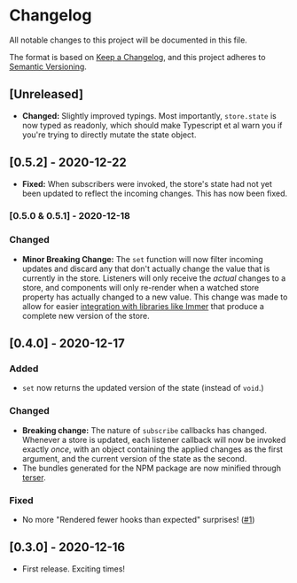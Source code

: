 # Changelog

All notable changes to this project will be documented in this file.

The format is based on [Keep a Changelog](https://keepachangelog.com/en/1.0.0/),
and this project adheres to [Semantic Versioning](https://semver.org/spec/v2.0.0.html).

## [Unreleased]

- **Changed:** Slightly improved typings. Most importantly, `store.state` is now typed as readonly, which should make Typescript et al warn you if you're trying to directly mutate the state object.

## [0.5.2] - 2020-12-22

- **Fixed:** When subscribers were invoked, the store's state had not yet been updated to reflect the incoming changes. This has now been fixed.

### [0.5.0 & 0.5.1] - 2020-12-18

### Changed

- **Minor Breaking Change:** The `set` function will now filter incoming updates and discard any that don't actually change the value that is currently in the store. Listeners will only receive the _actual_ changes to a store, and components will only re-render when a watched store property has actually changed to a new value. This change was made to allow for easier [integration with libraries like Immer](https://codesandbox.io/s/statery-immer-vr9b2?file=/src/App.tsx:592-783) that produce a complete new version of the store.

## [0.4.0] - 2020-12-17

### Added

- `set` now returns the updated version of the state (instead of `void`.)

### Changed

- **Breaking change:** The nature of `subscribe` callbacks has changed. Whenever a store is updated, each listener callback will now be invoked exactly _once_, with an object containing the applied changes as the first argument, and the current version of the state as the second.
- The bundles generated for the NPM package are now minified through [terser](https://github.com/terser/terser).

### Fixed

- No more "Rendered fewer hooks than expected" surprises! ([#1](https://github.com/hmans/statery/issues/1))

## [0.3.0] - 2020-12-16

- First release. Exciting times!
